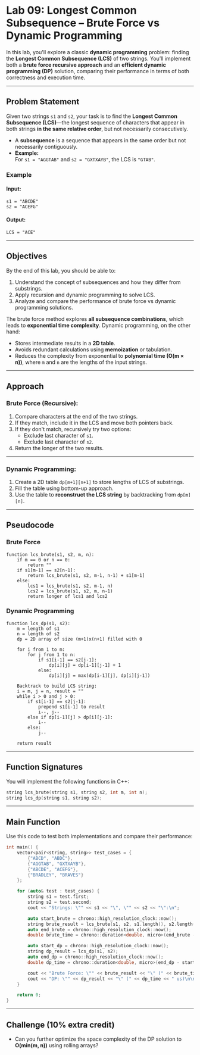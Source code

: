 
# **Lab 09: Longest Common Subsequence – Brute Force vs Dynamic Programming**

In this lab, you'll explore a classic **dynamic programming** problem: finding the **Longest Common Subsequence (LCS)** of two strings. You’ll implement both a **brute force recursive approach** and an **efficient dynamic programming (DP)** solution, comparing their performance in terms of both correctness and execution time.

---

## **Problem Statement**

Given two strings `s1` and `s2`, your task is to find the **Longest Common Subsequence (LCS)**—the longest sequence of characters that appear in both strings **in the same relative order**, but not necessarily consecutively.


- A **subsequence** is a sequence that appears in the same order but not necessarily contiguously.
- **Example:**  
  For `s1 = "AGGTAB"` and `s2 = "GXTXAYB"`, the LCS is `"GTAB"`.

### **Example**

#### **Input:**
```
s1 = "ABCDE"
s2 = "ACEFG"
```

#### **Output:**
```
LCS = "ACE"
```

---

## **Objectives**

By the end of this lab, you should be able to:

1. Understand the concept of subsequences and how they differ from substrings.
2. Apply recursion and dynamic programming to solve LCS.
3. Analyze and compare the performance of brute force vs dynamic programming solutions.


The brute force method explores **all subsequence combinations**, which leads to **exponential time complexity**. Dynamic programming, on the other hand:

- Stores intermediate results in a **2D table**.
- Avoids redundant calculations using **memoization** or tabulation.
- Reduces the complexity from exponential to **polynomial time (O(m × n))**, where `m` and `n` are the lengths of the input strings.

---

## **Approach**

### **Brute Force (Recursive):**

1. Compare characters at the end of the two strings.
2. If they match, include it in the LCS and move both pointers back.
3. If they don't match, recursively try two options:
   - Exclude last character of `s1`.
   - Exclude last character of `s2`.
4. Return the longer of the two results.

---

### **Dynamic Programming:**

1. Create a 2D table `dp[m+1][n+1]` to store lengths of LCS of substrings.
2. Fill the table using bottom-up approach.
3. Use the table to **reconstruct the LCS string** by backtracking from `dp[m][n]`.

---

## **Pseudocode**

### **Brute Force**
```
function lcs_brute(s1, s2, m, n):
    if m == 0 or n == 0:
        return ""
    if s1[m-1] == s2[n-1]:
        return lcs_brute(s1, s2, m-1, n-1) + s1[m-1]
    else:
        lcs1 = lcs_brute(s1, s2, m-1, n)
        lcs2 = lcs_brute(s1, s2, m, n-1)
        return longer of lcs1 and lcs2
```

### **Dynamic Programming**
```
function lcs_dp(s1, s2):
    m = length of s1
    n = length of s2
    dp = 2D array of size (m+1)x(n+1) filled with 0

    for i from 1 to m:
        for j from 1 to n:
            if s1[i-1] == s2[j-1]:
                dp[i][j] = dp[i-1][j-1] + 1
            else:
                dp[i][j] = max(dp[i-1][j], dp[i][j-1])

    Backtrack to build LCS string:
    i = m, j = n, result = ""
    while i > 0 and j > 0:
        if s1[i-1] == s2[j-1]:
            prepend s1[i-1] to result
            i--, j--
        else if dp[i-1][j] > dp[i][j-1]:
            i--
        else:
            j--

    return result
```

---

## **Function Signatures**

You will implement the following functions in C++:

```cpp
string lcs_brute(string s1, string s2, int m, int n);
string lcs_dp(string s1, string s2);
```

---

## **Main Function**

Use this code to test both implementations and compare their performance:

```cpp
int main() {
    vector<pair<string, string>> test_cases = {
        {"ABCD", "ABDC"},
        {"AGGTAB", "GXTXAYB"},
        {"ABCDE", "ACEFG"},
        {"BRADLEY", "BRAVES"}
    };

    for (auto& test : test_cases) {
        string s1 = test.first;
        string s2 = test.second;
        cout << "Strings: \"" << s1 << "\", \"" << s2 << "\":\n";

        auto start_brute = chrono::high_resolution_clock::now();
        string brute_result = lcs_brute(s1, s2, s1.length(), s2.length());
        auto end_brute = chrono::high_resolution_clock::now();
        double brute_time = chrono::duration<double, micro>(end_brute - start_brute).count();

        auto start_dp = chrono::high_resolution_clock::now();
        string dp_result = lcs_dp(s1, s2);
        auto end_dp = chrono::high_resolution_clock::now();
        double dp_time = chrono::duration<double, micro>(end_dp - start_dp).count();

        cout << "Brute Force: \"" << brute_result << "\" (" << brute_time << " us)\n";
        cout << "DP: \"" << dp_result << "\" (" << dp_time << " us)\n\n";
    }

    return 0;
}
```

---

## **Challenge (10% extra credit)**

- Can you further optimize the space complexity of the DP solution to **O(min(m, n))** using rolling arrays?
